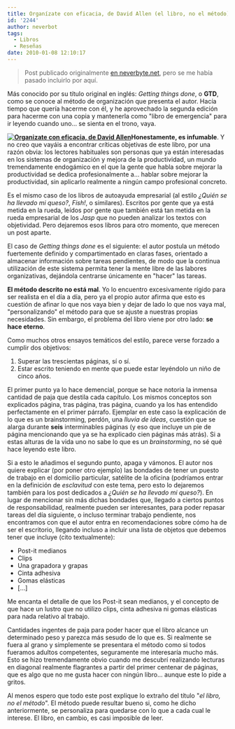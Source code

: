 ```yaml
---
title: Organízate con eficacia, de David Allen (el libro, no el método)
id: '2244'
author: neverbot
tags:
  - Libros
  - Reseñas
date: 2010-01-08 12:10:17
---
```


> Post publicado originalmente [en neverbyte.net](http://www.neverbyte.net/archivo/organizate-con-eficacia-de-david-allen-el-libro-no-el-metodo/), pero se me había pasado incluirlo por aquí.

Más conocido por su título original en inglés: _Getting things done_, o **GTD**, como se conoce al método de organización que presenta el autor. Hacía tiempo que quería hacerme con él, y he aprovechado la segunda edición para hacerme con una copia y mantenerla como "libro de emergencia" para ir leyendo cuando uno... se sienta en el trono, vaya.

**[![Organizate con eficacia, de David Allen](http://www.neverbyte.net/wp-content/uploads/2009/10/OrganizateConEficacia1.png)](http://www.neverbyte.net/wp-content/uploads/2009/10/OrganizateConEficacia1.png)Honestamente, es infumable**. Y no creo que vayáis a encontrar críticas objetivas de este libro, por una razón obvia: los lectores habituales son personas que ya están interesadas en los sistemas de organización y mejora de la productividad, un mundo tremendamente endogámico en el que la gente que habla sobre mejorar la productividad se dedica profesionalmente a... hablar sobre mejorar la productividad, sin aplicarlo realmente a ningún campo profesional concreto.

Es el mismo caso de los libros de autoayuda empresarial (al estilo _¿Quién se ha llevado mi queso?_, _Fish!_, o similares). Escritos por gente que ya está metida en la rueda, leídos por gente que también está tan metida en la rueda empresarial de los _Jasp_ que no pueden analizar los textos con objetividad. Pero dejaremos esos libros para otro momento, que merecen un post aparte.

El caso de _Getting things done_ es el siguiente: el autor postula un método fuertemente definido y compartimentado en claras fases, orientado a almacenar información sobre tareas pendientes, de modo que la continua utilización de este sistema permita tener la mente libre de las labores organizativas, dejándola centrarse únicamente en "hacer" las tareas.

**El método descrito no está mal**. Yo lo encuentro excesivamente rígido para ser realista en el día a día, pero ya el propio autor afirma que esto es cuestión de afinar lo que nos vaya bien y dejar de lado lo que nos vaya mal, "personalizando" el método para que se ajuste a nuestras propias necesidades. Sin embargo, el problema del libro viene por otro lado: **se hace eterno**.

Como muchos otros ensayos temáticos del estilo, parece verse forzado a cumplir dos objetivos:

1.  Superar las trescientas páginas, sí o sí.
2.  Estar escrito teniendo en mente que puede estar leyéndolo un niño de cinco años.

El primer punto ya lo hace demencial, porque se hace notoria la inmensa cantidad de paja que destila cada capítulo. Los mismos conceptos son explicados página, tras página, tras página, cuando ya los has entendido perfectamente en el primer párrafo. Ejemplar en este caso la explicación de lo que es un brainstorming, perdón, una _lluvia de ideas_, cuestión que se alarga durante **seis** interminables páginas (y eso que incluye un pie de página mencionando que ya se ha explicado cien páginas más atrás). Si a estas alturas de la vida uno no sabe lo que es un _brainstorming_, no sé qué hace leyendo este libro.

Si a esto le añadimos el segundo punto, apaga y vámonos. El autor nos quiere explicar (por poner otro ejemplo) las bondades de tener un puesto de trabajo en el domicilio particular, satélite de la oficina (podríamos entrar en la definición de _esclavitud_ con este tema, pero esto lo dejaremos también para los post dedicados a _¿Quién se ha llevado mi queso?_). En lugar de mencionar sin más dichas bondades que, llegado a ciertos puntos de responsabilidad, realmente pueden ser interesantes, para poder repasar tareas del día siguiente, o incluso terminar trabajo pendiente, nos encontramos con que el autor entra en recomendaciones sobre cómo ha de ser el escritorio, llegando incluso a incluir una lista de objetos que debemos tener que incluye (cito textualmente):

*   Post-it medianos
*   Clips
*   Una grapadora y grapas
*   Cinta adhesiva
*   Gomas elásticas
*   \[...\]

Me encanta el detalle de que los Post-it sean medianos, y el concepto de que hace un lustro que no utilizo clips, cinta adhesiva ni gomas elásticas para nada relativo al trabajo.

Cantidades ingentes de paja para poder hacer que el libro alcance un determinado peso y parezca más sesudo de lo que es. Si realmente se fuera al grano y simplemente se presentara el método como si todos fueramos adultos competentes, seguramente me interesaría mucho más. Esto se hizo tremendamente obvio cuando me descubrí realizando lecturas en diagonal realmente flagrantes a partir del primer centenar de páginas, que es algo que no me gusta hacer con ningún libro... aunque este lo pide a gritos.

Al menos espero que todo este post explique lo extraño del título "_el libro, no el método_". El método puede resultar bueno si, como he dicho anteriormente, se personaliza para quedarse con lo que a cada cual le interese. El libro, en cambio, es casi imposible de leer.